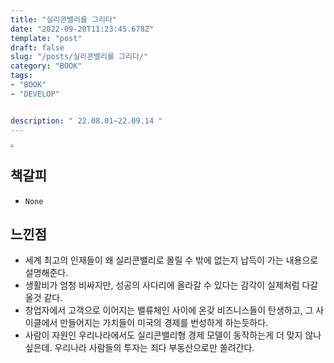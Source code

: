 ```yaml
---
title: "실리콘밸리를 그리다"
date: "2022-09-20T11:23:45.678Z"
template: "post"
draft: false
slug: "/posts/실리콘밸리를 그리다/"
category: "BOOK"
tags:
- "BOOK"
- "DEVELOP"


description: " 22.08.01~22.09.14 "
---
```


<img src="http://image.yes24.com/goods/63708607.jpg" style="zoom:33%;" />

## 책갈피

- `None`


## 느낀점 

- 세계 최고의 인재들이 왜 실리콘밸리로 몰릴 수 밖에 없는지 납득이 가는 내용으로 설명해준다.
- 생활비가 엄청 비싸지만, 성공의 사다리에 올라갈 수 있다는 감각이 실제처럼 다갈올것 같다.
- 창업자에서 고객으로 이어지는 밸류체인 사이에 온갖 비즈니스들이 탄생하고, 그 사이클에서 만들어지는 가치들이 미국의 경제를 번성하게 하는듯하다.
- 사람이 자원인 우리나라에서도 실리콘밸리형 경제 모델이 동작하는게 더 맞지 않나 싶은데. 우리나라 사람들의 투자는 죄다 부동산으로만 쏠려간다.